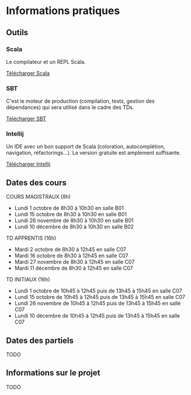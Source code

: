 # Informations pratiques

## Outils
### Scala
Le compilateur et un REPL Scala.

[Télécharger Scala](https://www.scala-lang.org/download/)

### SBT
C'est le moteur de production (compilation, tests, gestion des dépendances) qui sera utilisé dans le cadre des TDs.

[Télécharger SBT](https://www.scala-sbt.org/download.html)

### Intellij
Un IDE avec un bon support de Scala (coloration, autocomplétion, navigation, réfactorings...). La version gratuite est amplement suffisante.

[Télécharger Intellij](https://www.jetbrains.com/idea/download/)


## Dates des cours
COURS MAGISTRAUX (8h)
- Lundi 1 octobre de 8h30 à 10h30 en salle B01
- Lundi 15 octobre de 8h30 à 10h30 en salle B01 
- Lundi 26 novembre de 8h30 à 10h30 en salle B01
- Lundi 10 décembre de 8h30 à 10h30 en salle B02

TD APPRENTIS (16h)
- Mardi 2 octobre de 8h30 à 12h45 en salle C07
- Mardi 16 octobre de 8h30 à 12h45 en salle C07
- Mardi 27 novembre de 8h30 à 12h45 en salle C07
- Mardi 11 décembre de 8h30 à 12h45 en salle C07

TD INITIAUX (16h)
- Lundi 1 octobre de 10h45 à 12h45 puis de 13h45 à 15h45 en salle C07
- Lundi 15 octobre de 10h45 à 12h45 puis de 13h45 à 15h45 en salle C07 
- Lundi 26 novembre de 10h45 à 12h45 puis de 13h45 à 15h45 en salle C07
- Lundi 10 décembre de 10h45 à 12h45 puis de 13h45 à 15h45 en salle C07


## Dates des partiels
TODO

## Informations sur le projet
TODO
